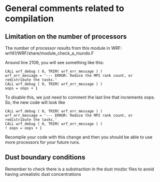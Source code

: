 # General comments related to compilation

## Limitation on the number of processors
The number of processor results from this module in WRF: wrf41/WRF/share/module_check_a_mundo.F

Around line 2109, you will see something like this:

~~~~
CALL wrf_debug ( 0, TRIM( wrf_err_message ) )
wrf_err_message = '--- ERROR: Reduce the MPI rank count, or redistribute the tasks.'
CALL wrf_debug ( 0, TRIM( wrf_err_message ) )
oops = oops + 1
~~~~

To disable this, we just need to comment the last line that increments oops. So, the new code will look like

~~~~
CALL wrf_debug ( 0, TRIM( wrf_err_message ) )
wrf_err_message = '--- ERROR: Reduce the MPI rank count, or redistribute the tasks.'
CALL wrf_debug ( 0, TRIM( wrf_err_message ) )
! oops = oops + 1
~~~~

Recompile your code with this change and then you should be able to use more processors for your future runs. 

## Dust boundary conditions

Remember to check there is a substraction in the dust mozbc files to avoid having unrealistic dust concentrations 
